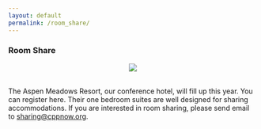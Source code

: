 ```yaml
---
layout: default
permalink: /room_share/
---
```


### Room Share

<div style="text-align:center;">
   <img src="{{site.baseurl}}/images/room_share.jpg" />
</div>

<br />

The Aspen Meadows Resort, our conference hotel, will fill up this year. You can register here. Their one bedroom suites are well designed for sharing accommodations. If you are interested in room sharing, please send email to [sharing@cppnow.org](sharing@cppnow.org).
